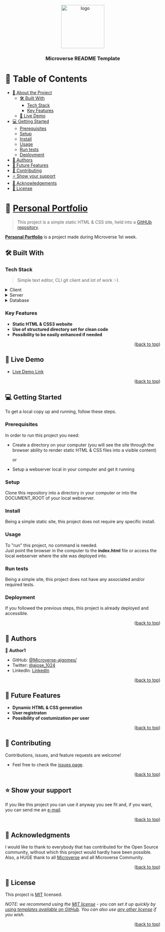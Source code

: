 <a name="readme-top"></a>

<!--
!!! IMPORTANT !!!
This README is an example of how you could professionally present your codebase. 
Writing documentation is a crucial part of your work as a professional software developer and cannot be ignored. 

You should modify this file to match your project and remove sections that don't apply.

REQUIRED SECTIONS:
- Table of Contents
- About the Project
  - Built With
  - Live Demo
- Getting Started
- Authors
- Future Features
- Contributing
- Show your support
- Acknowledgements
- License

OPTIONAL SECTIONS:
- FAQ

After you're finished please remove all the comments and instructions!

For more information on the importance of a professional README for your repositories: https://github.com/microverseinc/curriculum-transversal-skills/blob/main/documentation/articles/readme_best_practices.md
-->

<div align="center">
  <!-- You are encouraged to replace this logo with your own! Otherwise you can also remove it. -->
  <img src="ajgomes_logo.png" alt="logo" width="140"  height="auto" />
  <br/>

  <h3><b>Microverse README Template</b></h3>

</div>

<!-- TABLE OF CONTENTS -->

# 📗 Table of Contents

- [📖 About the Project](#about-project)
  - [🛠 Built With](#built-with)
    - [Tech Stack](#tech-stack)
    - [Key Features](#key-features)
  - [🚀 Live Demo](#live-demo)
- [💻 Getting Started](#getting-started)
  - [Prerequisites](#prerequisites)
  - [Setup](#setup)
  - [Install](#install)
  - [Usage](#usage)
  - [Run tests](#run-tests)
  - [Deployment](#deployment)
- [👥 Authors](#authors)
- [🔭 Future Features](#future-features)
- [🤝 Contributing](#contributing)
- [⭐️ Show your support](#support)
- [🙏 Acknowledgements](#acknowledgements)
- [📝 License](#license)

<!-- PROJECT DESCRIPTION -->

# 📖 [Personal Portfolio](https://projects.microverse.datanet-pt.net/Hello-Microverse)

> This project is a simple static HTML &amp; CSS site, held into a [GitHUb repository](https://github.com/Microverse-ajgomes/Hello-Microverse).

**[Personal Portfolio](https://projects.microverse.datanet-pt.net/Personal-Portfolio)** is a project made during Microverse 1st week.

## 🛠 Built With <a name="built-with"></a>

### Tech Stack <a name="tech-stack"></a>

> Simple text editor, CLI git client and lot of work :-).

<details>
  <summary>Client</summary>
  <ul>
    <li>A graphic enabled web browser (eg. Chrome, Firefox, etc...)</li>
  </ul>
</details>

<details>
  <summary>Server</summary>
  <ul>
    <li>Apache 2 web server used (any webserver will do).</li>
  </ul>
</details>

<details>
<summary>Database</summary>
  <ul>
    <li>No database used.</li>
  </ul>
</details>


<!-- Features -->

### Key Features <a name="key-features"></a>

- **Static HTML &amp; CSS3 website**
- **Use of structured directory set for clean code**
- **Possibility to be easily enhanced if needed**

<p align="right">(<a href="#readme-top">back to top</a>)</p>


<!-- LIVE DEMO -->

## 🚀 Live Demo <a name="live-demo"></a>

- [Live Demo Link](https://projects.microverse.datanet-pt.net/Personal-Portfolio/)

<p align="right">(<a href="#readme-top">back to top</a>)</p>


<!-- GETTING STARTED -->

## 💻 Getting Started <a name="getting-started"></a>

To get a local copy up and running, follow these steps.


### Prerequisites <a name="prerequisites"></a>

In order to run this project you need:

- Create a directory on your computer (you will see the site through the browser ability to render static HTML &amp; CSS files into a visible content)

  or

- Setup a webserver local in your computer and get it running


### Setup <a name="setup"></a>

Clone this repository into a directory in your computer or into the DOCUMENT_ROOT of your local webserver.


### Install <a name="install"></a>

Being a simple static site, this project does not require any specific install.


### Usage <a name="usage"></a>

To "run" this project, no command is needed.\
Just point the browser in the computer to the **index.html** file or access the local webserver where the site was deployed into.


### Run tests <a name="run-tests"></a>

Being a simple site, this project does not have any associated and/or required tests.


### Deployment <a name="deployment"></a>

If you followed the previous steps, this project is already deployed and accessible.

<p align="right">(<a href="#readme-top">back to top</a>)</p>


<!-- AUTHORS -->

## 👥 Authors <a name="authors"></a>

👤 **Author1**

- GitHub: [@Microverse-ajgomes/](https://github.com/Microverse-ajgomes/)
- Twitter: [@ajose_1024](https://twitter.com/ajose_1024)
- LinkedIn: [LinkedIn](https://linkedin.com/in/ajffg1024)

<p align="right">(<a href="#readme-top">back to top</a>)</p>

<!-- FUTURE FEATURES -->

## 🔭 Future Features <a name="future-features"></a>

- **Dynamic HTML &amp; CSS generation**
- **User registraton**
- **Possibility of costumization per user**

<p align="right">(<a href="#readme-top">back to top</a>)</p>

<!-- CONTRIBUTING -->

## 🤝 Contributing <a name="contributing"></a>

Contributions, issues, and feature requests are welcome!

- Feel free to check the [issues page](https://github.com/Microverse-ajgomes/Personal-Portfolio/issues).

<p align="right">(<a href="#readme-top">back to top</a>)</p>


<!-- SUPPORT -->

## ⭐️ Show your support <a name="support"></a>

If you like this project you can use it anyway you see fit and, if you want, you can send me an [e-mail](mailto:ajose.gomes.microverse@gmail.com).

<p align="right">(<a href="#readme-top">back to top</a>)</p>


<!-- ACKNOWLEDGEMENTS -->

## 🙏 Acknowledgments <a name="acknowledgements"></a>

I would like to thank to everybody that has contributed for the Open Source community, without which this project would hardly have been possible.\
Also, a HUGE thank to all [Microverse](https://microverse.org) and all Microverse Community.

<p align="right">(<a href="#readme-top">back to top</a>)</p>


<!-- LICENSE -->

## 📝 License <a name="license"></a>

This project is [MIT](https://projects.microverse.datanet-pt.net/Personal-Portfolio/MIT.html) licensed.

_NOTE: we recommend using the [MIT license](https://choosealicense.com/licenses/mit/) - you can set it up quickly by [using templates available on GitHub](https://docs.github.com/en/communities/setting-up-your-project-for-healthy-contributions/adding-a-license-to-a-repository). You can also use [any other license](https://choosealicense.com/licenses/) if you wish._

<p align="right">(<a href="#readme-top">back to top</a>)</p>


